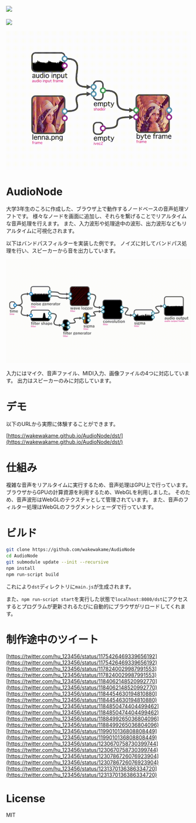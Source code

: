 <img src="https://wakewakame.github.io/AudioNode/logo/audio_node_logo.svg" width="200"><br>  
<img src="https://wakewakame.github.io/AudioNode/logo/audio_node_logo_text.svg" width="200">  

![demo](image/demo.gif)

# AudioNode
大学3年生のころに作成した、ブラウザ上で動作するノードベースの音声処理ソフトです。
様々なノードを画面に追加し、それらを繋げることでリアルタイムな音声処理を行えます。
また、入力波形や処理途中の波形、出力波形などもリアルタイムに可視化されます。

以下はバンドパスフィルターを実装した例です。
ノイズに対してバンドパス処理を行い、スピーカーから音を出力しています。

![demo](image/bandpass.gif)

入力にはマイク、音声ファイル、MIDI入力、画像ファイルの4つに対応しています。
出力はスピーカーのみに対応しています。

# デモ
以下のURLから実際に体験することができます。

[https://wakewakame.github.io/AudioNode/dst/](https://wakewakame.github.io/AudioNode/dst/)  

# 仕組み
複雑な音声をリアルタイムに実行するため、音声処理はGPU上で行っています。
ブラウザからGPUの計算資源を利用するため、WebGLを利用しました。
そのため、音声波形はWebGLのテクスチャとして管理されています。
また、音声のフィルター処理はWebGLのフラグメントシェーダで行っています。

# ビルド

```bash
git clone https://github.com/wakewakame/AudioNode
cd AudioNode
git submodule update --init --recursive
npm install
npm run-script build
```

これにより`dst`ディレクトリに`main.js`が生成されます。

また、`npm run-script start`を実行した状態で`localhost:8080/dst`にアクセスするとプログラムが更新されるたびに自動的にブラウザがリロードしてくれます。

# 制作途中のツイート
[https://twitter.com/hu_123456/status/1175426469339656192](https://twitter.com/hu_123456/status/1175426469339656192)  
[https://twitter.com/hu_123456/status/1178240029987991553](https://twitter.com/hu_123456/status/1178240029987991553)  
[https://twitter.com/hu_123456/status/1184062148520992770](https://twitter.com/hu_123456/status/1184062148520992770)  
[https://twitter.com/hu_123456/status/1184454630194810880](https://twitter.com/hu_123456/status/1184454630194810880)  
[https://twitter.com/hu_123456/status/1184850474404499462](https://twitter.com/hu_123456/status/1184850474404499462)  
[https://twitter.com/hu_123456/status/1188499265036804096](https://twitter.com/hu_123456/status/1188499265036804096)  
[https://twitter.com/hu_123456/status/1199010136808808449](https://twitter.com/hu_123456/status/1199010136808808449)  
[https://twitter.com/hu_123456/status/1230670758730399744](https://twitter.com/hu_123456/status/1230670758730399744)  
[https://twitter.com/hu_123456/status/1230786726076923904](https://twitter.com/hu_123456/status/1230786726076923904)  
[https://twitter.com/hu_123456/status/1231370136386334720](https://twitter.com/hu_123456/status/1231370136386334720)  

# License
MIT
